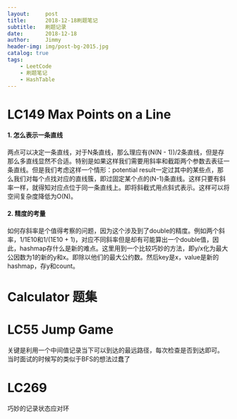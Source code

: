 ```yaml
---
layout:     post
title:      2018-12-18刷题笔记
subtitle:   刷题记录
date:       2018-12-18
author:     Jimmy
header-img: img/post-bg-2015.jpg
catalog: true
tags:
    - LeetCode
    - 刷题笔记
    - HashTable
---
```


# LC149 Max Points on a Line
#### 1. 怎么表示一条直线
两点可以决定一条直线，对于N条直线，那么理应有(N(N - 1))/2条直线，但是存那么多直线显然不合适。特别是如果这样我们需要用斜率和截距两个参数去表征一条直线。但是我们考虑这样一个情形：potential result一定过其中的某些点，那么我们对每个点找对应的直线簇，即过固定某个点的(N-1)条直线。这样只要有斜率一样，就得知对应点位于同一条直线上。即将斜截式用点斜式表示。这样可以将空间复杂度降低为O(N)。
#### 2. 精度的考量
如何存斜率是个值得考察的问题，因为这个涉及到了double的精度。例如两个斜率，1/1E10和1/(1E10 + 1)，对应不同斜率但是却有可能算出一个double值，因此，hashmap存什么是新的难点。这里用到一个比较巧妙的方法，即y/x化为最大公因数为1的新的y和x。即除以他们的最大公约数。然后key是x，value是新的hashmap，存y和count。

 
# Calculator 题集


# LC55 Jump Game
关键是利用一个中间值记录当下可以到达的最远路径，每次检查是否到达即可。
当时面试的时候写的类似于BFS的想法过蠢了


# LC269 
巧妙的记录状态应对环




